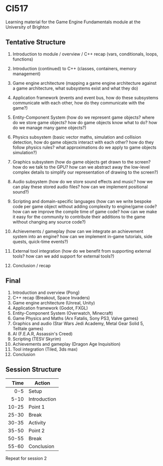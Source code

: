 # CI517
Learning material for the Game Engine Fundamentals module at the University of Brighton

## Tentative Structure

1. Introduction to module / overview / C++ recap (vars, conditionals, loops, functions)

2. Introduction (continued) to C++ (classes, containers, memory management)

3. Game engine architecture (mapping a game engine architecture against a game architecture, what subsystems exist and what they do)

4. Application framework (events and event bus, how do these subsystems communicate with each other, how do they communicate with the game?)

5. Entity-Component System (how do we represent game objects? where do we store game objects? how do game objects know what to do? how do we manage many game objects?)

6. Physics subsystem (basic vector maths, simulation and collision detection, how do game objects interact with each other? how do they follow physics rules? what approximations do we apply to game objects simulation?)

7. Graphics subsystem (how do game objects get drawn to the screen? how do we talk to the GPU? how can we abstract away the low-level complex details to simplify our representation of drawing to the screen?)

8. Audio subsystem (how do we store sound effects and music? how we can play these stored audio files? how can we implement positional sound?)

9. Scripting and domain-specific languages (how can we write bespoke code per game object without adding complexity to engine/game code? how can we improve the compile time of game code? how can we make it easy for the community to contribute their additions to the game without changing any source code?)

10. Achievements / gameplay (how can we integrate an achievement system into an engine? how can we implement in-game tutorials, side quests, quick-time events?)

11. External tool integration (how do we benefit from supporting external tools? how can we add support for external tools?)

12. Conclusion / recap

## Final

1. Introduction and overview (Pong)
2. C++ recap (Breakout, Space Invaders)
3. Game engine architecture (Unreal, Unity)
4. Application framework (Godot, FXGL)
5. Entity-Component System (Overwatch, Minecraft)
6. Game Physics and Maths (Arx Fatalis, Sony PS3, Valve games)
7. Graphics and audio (Star Wars Jedi Academy, Metal Gear Solid 5, Telltale games)
8. AI (F.E.A.R, Assassin's Creed)
9. Scripting (TESV Skyrim)
10. Achievements and gameplay (Dragon Age Inquisition)
11. Tool integration (Tiled, 3ds max)
12. Conclusion

## Session Structure

| Time | Action |
| ----:|-------|
|0-5 | Setup |
|5-10 | Introduction |
|10-25 | Point 1 |
|25-30 | Break |
|30-35 | Activity |
|35-50 | Point 2 |
|50-55 | Break |
|55-60 | Conclusion |

Repeat for session 2